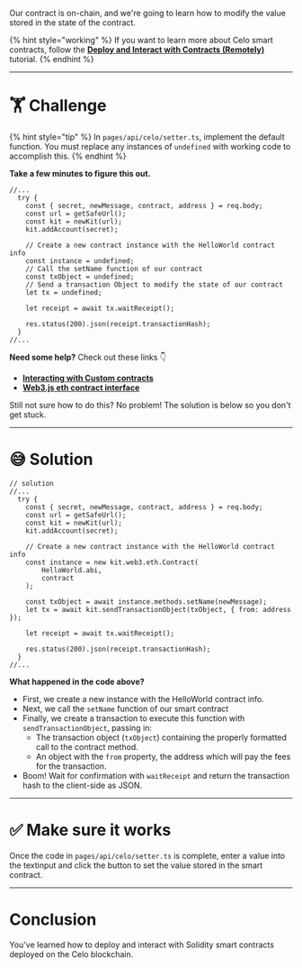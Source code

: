 Our contract is on-chain, and we're going to learn how to modify the value stored in the state of the contract.

{% hint style="working" %}
If you want to learn more about Celo smart contracts, follow the [**Deploy and Interact with Contracts (Remotely)**](https://learn.figment.io/tutorials/hello-contracts) tutorial.
{% endhint %}

---

# 🏋️ Challenge

{% hint style="tip" %}
In `pages/api/celo/setter.ts`, implement the default function. You must replace any instances of `undefined` with working code to accomplish this.
{% endhint %}

**Take a few minutes to figure this out.**

```tsx
//...
  try {
    const { secret, newMessage, contract, address } = req.body;
    const url = getSafeUrl();
    const kit = newKit(url);
    kit.addAccount(secret);

    // Create a new contract instance with the HelloWorld contract info
    const instance = undefined;
    // Call the setName function of our contract
    const txObject = undefined;
    // Send a transaction Object to modify the state of our contract
    let tx = undefined;

    let receipt = await tx.waitReceipt();

    res.status(200).json(receipt.transactionHash);
  }
//...
```

**Need some help?** Check out these links 👇

- [**Interacting with Custom contracts**](https://docs.celo.org/developer-guide/contractkit/usage#interacting-with-custom-contracts)
- [**Web3.js eth contract interface**](https://web3js.readthedocs.io/en/v1.4.0/web3-eth-contract.html)

Still not sure how to do this? No problem! The solution is below so you don't get stuck.

---

# 😅 Solution

```tsx
// solution
//...
  try {
    const { secret, newMessage, contract, address } = req.body;
    const url = getSafeUrl();
    const kit = newKit(url);
    kit.addAccount(secret);

    // Create a new contract instance with the HelloWorld contract info
    const instance = new kit.web3.eth.Contract(
        HelloWorld.abi,
        contract
    );

    const txObject = await instance.methods.setName(newMessage);
    let tx = await kit.sendTransactionObject(txObject, { from: address });

    let receipt = await tx.waitReceipt();

    res.status(200).json(receipt.transactionHash);
  }
//...
```

**What happened in the code above?**

- First, we create a new instance with the HelloWorld contract info.
- Next, we call the `setName` function of our smart contract
- Finally, we create a transaction to execute this function with `sendTransactionObject`, passing in:
  - The transaction object (`txObject`) containing the properly formatted call to the contract method.
  - An object with the `from` property, the address which will pay the fees for the transaction.
- Boom! Wait for confirmation with `waitReceipt` and return the transaction hash to the client-side as JSON.

---

# ✅ Make sure it works

Once the code in `pages/api/celo/setter.ts` is complete, enter a value into the textinput and click the button to set the value stored in the smart contract.

---

# Conclusion

You've learned how to deploy and interact with Solidity smart contracts deployed on the Celo blockchain.
